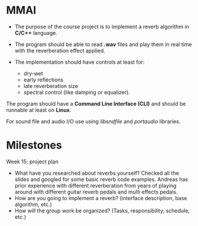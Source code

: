 # MMAI

- The purpose of the course project is to implement a reverb algorithm in **C/C++** language. 

- The program should be able to read **.wav** files and play them in real time with the reverberation effect applied. 
  
- The implementation should have controls at least for:
  - dry-wet
  - early reflections
  - late reverberation size
  - spectral control (like damping or equalizer). 

The program should have a **Command Line Interface (CLI)** and should be runnable at least on **Linux**. 

For sound file and audio I/O use using *libsndfile* and *portaudio* libraries.

# Milestones

Week 15: project plan
- What have you researched about reverbs yourself?
Checked all the slides and googled for some basic reverb code examples. Andreas has prior experience with different reverberation from years of playing around with different guitar reverb pedals and multi effects pedals.
- How are you going to implement a reverb? (interface description, base algorithm, etc.) 
- How will the group work be organized? (Tasks, responsibility, schedule, etc.)
